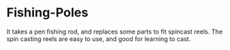 # Fishing-Poles
 It takes a pen fishing rod, and replaces some parts to fit spincast reels.  The spin casting reels are easy to use, and good for learning to cast.
